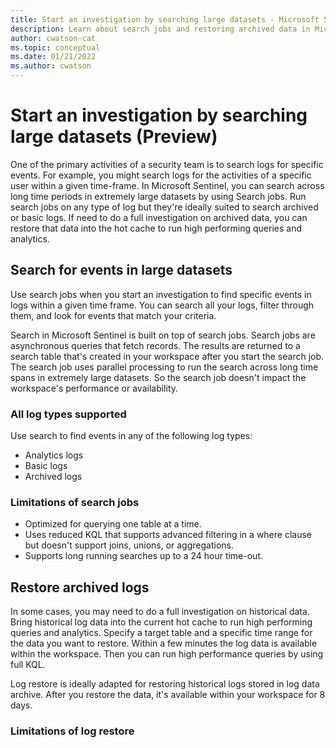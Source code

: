 ```yaml
---
title: Start an investigation by searching large datasets - Microsoft Sentinel
description: Learn about search jobs and restoring archived data in Microsoft Sentinel.
author: cwatson-cat
ms.topic: conceptual
ms.date: 01/21/2022
ms.author: cwatson
---
```


# Start an investigation by searching large datasets (Preview)

One of the primary activities of a security team is to search logs for specific events. For example, you might search logs for the activities of a specific user within a given time-frame. In Microsoft Sentinel, you can search across long time periods in extremely large datasets by using Search jobs. Run search jobs on any type of log but they're ideally suited to search archived or basic logs. If need to do a full investigation on archived data, you can restore that data into the hot cache to run high performing queries and analytics.

## Search for events in large datasets

Use search jobs when you start an investigation to find specific events in logs within a given time frame. You can search all your logs, filter through them, and look for events that match your criteria.

Search in Microsoft Sentinel is built on top of search jobs. Search jobs are asynchronous queries that fetch records. The results are returned to a search table that's created in your workspace after you start the search job. The search job uses parallel processing to run the search across long time spans in extremely large datasets. So the search job doesn't impact the workspace's performance or availability.

### All log types supported

Use search to find events in any of the following log types:

- Analytics logs
- Basic logs
- Archived logs

### Limitations of search jobs

- Optimized for querying one table at a time.
- Uses reduced KQL that supports advanced filtering in a where clause but doesn't support joins, unions, or aggregations.
- Supports long running searches up to a 24 hour time-out.

## Restore archived logs

In some cases, you may need to do a full investigation on historical data. Bring historical log data into the current hot cache to run high performing queries and analytics. Specify a target table and a specific time range for the data you want to restore. Within a few minutes the log data is available within the workspace. Then you can run high performance queries by using full KQL.

Log restore is ideally adapted for restoring historical logs stored in log data archive. After you restore the data, it's available within your workspace for 8 days.

### Limitations of log restore